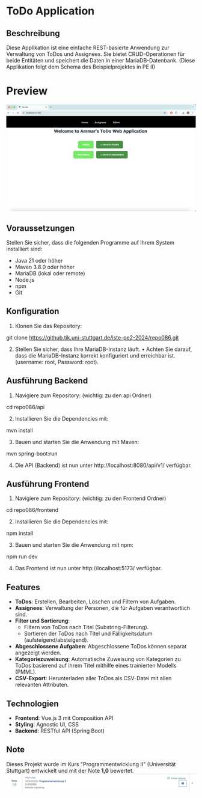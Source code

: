 # ToDo Application

## Beschreibung

Diese Applikation ist eine einfache REST-basierte Anwendung zur Verwaltung von ToDos und Assignees. Sie bietet CRUD-Operationen für beide Entitäten und speichert die Daten in einer MariaDB-Datenbank.
(Diese Applikation folgt dem Schema des Beispielprojektes in PE II)

# Preview

![App Preview](./images/Preview.png)

## Voraussetzungen

Stellen Sie sicher, dass die folgenden Programme auf Ihrem System installiert sind:

- Java 21 oder höher
- Maven 3.8.0 oder höher
- MariaDB (lokal oder remote)
- Node.js
- npm
- Git

## Konfiguration

1. Klonen Sie das Repository:

git clone https://github.tik.uni-stuttgart.de/iste-pe2-2024/repo086.git

2. Stellen Sie sicher, dass Ihre MariaDB-Instanz läuft.
   • Achten Sie darauf, dass die MariaDB-Instanz korrekt konfiguriert und erreichbar ist. (username: root, Password: root).

## Ausführung Backend

1. Navigiere zum Repository: (wichtig: zu den api Ordner)

cd repo086/api

2. Installieren Sie die Dependencies mit:

mvn install

3. Bauen und starten Sie die Anwendung mit Maven:

mvn spring-boot:run

4. Die API (Backend) ist nun unter http://localhost:8080/api/v1/ verfügbar.

## Ausführung Frontend

1. Navigiere zum Repository: (wichtig: zu den Frontend Ordner)

cd repo086/frontend

2. Installieren Sie die Dependencies mit:

npm install

3. Bauen und starten Sie die Anwendung mit npm:

npm run dev

4. Das Frontend ist nun unter http://localhost:5173/ verfügbar.

## Features

- **ToDos**: Erstellen, Bearbeiten, Löschen und Filtern von Aufgaben.
- **Assignees**: Verwaltung der Personen, die für Aufgaben verantwortlich sind.
- **Filter und Sortierung**:
  - Filtern von ToDos nach Titel (Substring-Filterung).
  - Sortieren der ToDos nach Titel und Fälligkeitsdatum (aufsteigend/absteigend).
- **Abgeschlossene Aufgaben**: Abgeschlossene ToDos können separat angezeigt werden.
- **Kategoriezuweisung**: Automatische Zuweisung von Kategorien zu ToDos basierend auf ihrem Titel mithilfe eines trainierten Modells (PMML).
- **CSV-Export**: Herunterladen aller ToDos als CSV-Datei mit allen relevanten Attributen.

## Technologien

- **Frontend**: Vue.js 3 mit Composition API
- **Styling**: Agnostic UI, CSS
- **Backend**: RESTful API (Spring Boot)

## Note

Dieses Projekt wurde im Kurs "Programmentwicklung II" (Universität Stuttgart) entwickelt und mit der Note **1,0** bewertet.
![Note](./images/note.png)
